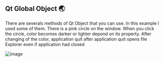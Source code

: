 ## Qt Global Object 🌏
There are severals methods of Qt Object that you can use. In this example I used some of them.
There is a pink circle on the window. When you click the circle, color becomes darker or lighter depond on its property.
After changing of the color, application quit after application quit opens file Explorer even if application had closed

![image](https://github.com/user-attachments/assets/c8b83c31-ef23-454d-8b9c-07d0d696516d)
